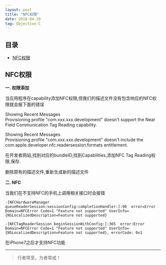 ```yaml
---
layout: post
title: "NFC权限"
date: 2018-04-30
tag: Objective-C
---
```







## 目录
- [NFC权限](#content1)   





<!-- ************************************************ -->
## <a id="content1"></a>NFC权限

**一. 权限添加**

当应用程序在capability添加NFC权限,但我们的描述文件没有包含响应的NFC权限就会报下面的错误

Showing Recent Messages      
Provisioning profile "com.xxx.xxx.development" doesn't support the Near Field Communication Tag Reading capability.

Showing Recent Messages     
Provisioning profile "com.xxx.xxx.development" doesn't include the com.apple.developer.nfc.readersession.formats entitlement.


在开发者网站,找到对应的bundleID,找到Capabilities,添加NFC Tag Reading权限,保存.

删除原有的描述文件,重新生成新的描述文件

**二. NFC**

当我们在不支持NFC的手机上调用相关接口时会报错

```
-[NFCHardwareManager queueReaderSession:sessionConfig:completionHandler:]:96  error=Error Domain=NFCError Code=1 "Feature not supported" UserInfo={NSLocalizedDescription=Feature not supported}

-[NFCTagReaderSession beginSessionWithConfig:]:365  error:Error Domain=NFCError Code=1 "Feature not supported" UserInfo={NSLocalizedDescription=Feature not supported}, errorCode: 0x1

```
在iPhone7之后才支持NFC功能  





----------
>  行者常至，为者常成！


